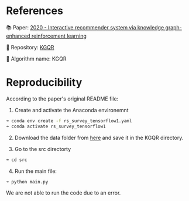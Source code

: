 # References

:books: Paper: [2020 - Interactive recommender system via knowledge graph-enhanced reinforcement learning ](https://doi.org/10.1145/3397271.3401174)

:wrench: Repository: [KGQR](https://www.dropbox.com/sh/knebi6y3lcvwv9x/AADsTZnF2dpm7xoA7n4PnN0Oa?dl=0)

:robot: Algorithm name: KGQR


# Reproducibility
According to the paper's original README file:

1. Create and activate the Anaconda environemnt 
```bash
➜ conda env create -f rs_survey_tensorflow1.yaml
➜ conda activate rs_survey_tensorflow1
```
2. Download the data folder from [here](https://www.dropbox.com/sh/knebi6y3lcvwv9x/AADsTZnF2dpm7xoA7n4PnN0Oa?dl=0) and save it in the KGQR directory.

3. Go to the src directorty
```bash
➜ cd src
```

4. Run the main file:
```bash
➜ python main.py
```

We are not able to run the code due to an error.
